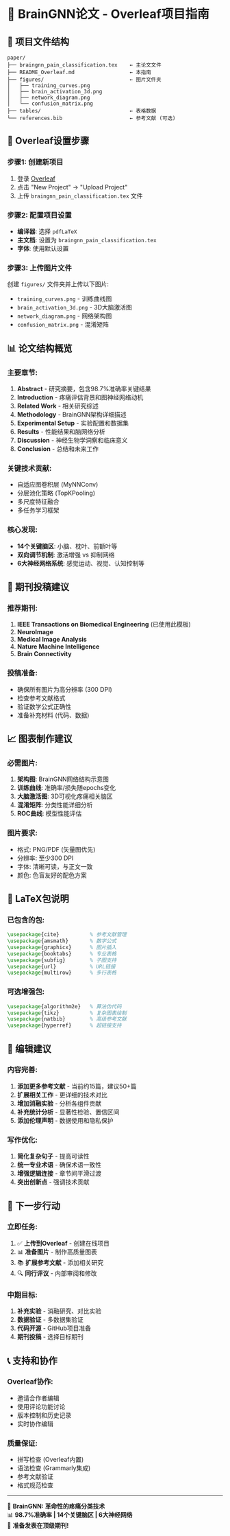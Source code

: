 # 🧠 BrainGNN论文 - Overleaf项目指南

## 📁 项目文件结构

```
paper/
├── braingnn_pain_classification.tex    ← 主论文文件
├── README_Overleaf.md                  ← 本指南
├── figures/                            ← 图片文件夹
│   ├── training_curves.png
│   ├── brain_activation_3d.png
│   ├── network_diagram.png
│   └── confusion_matrix.png
├── tables/                             ← 表格数据
└── references.bib                      ← 参考文献 (可选)
```

## 🚀 Overleaf设置步骤

### 步骤1: 创建新项目
1. 登录 [Overleaf](https://www.overleaf.com)
2. 点击 "New Project" → "Upload Project"
3. 上传 `braingnn_pain_classification.tex` 文件

### 步骤2: 配置项目设置
- **编译器**: 选择 `pdfLaTeX`
- **主文档**: 设置为 `braingnn_pain_classification.tex`
- **字体**: 使用默认设置

### 步骤3: 上传图片文件
创建 `figures/` 文件夹并上传以下图片:
- `training_curves.png` - 训练曲线图
- `brain_activation_3d.png` - 3D大脑激活图
- `network_diagram.png` - 网络架构图
- `confusion_matrix.png` - 混淆矩阵

## 📊 论文结构概览

### 主要章节:
1. **Abstract** - 研究摘要，包含98.7%准确率关键结果
2. **Introduction** - 疼痛评估背景和图神经网络动机
3. **Related Work** - 相关研究综述
4. **Methodology** - BrainGNN架构详细描述
5. **Experimental Setup** - 实验配置和数据集
6. **Results** - 性能结果和脑网络分析
7. **Discussion** - 神经生物学洞察和临床意义
8. **Conclusion** - 总结和未来工作

### 关键技术贡献:
- 自适应图卷积层 (MyNNConv)
- 分层池化策略 (TopKPooling)
- 多尺度特征融合
- 多任务学习框架

### 核心发现:
- **14个关键脑区**: 小脑、枕叶、前额叶等
- **双向调节机制**: 激活增强 vs 抑制网络
- **6大神经网络系统**: 感觉运动、视觉、认知控制等

## 🎯 期刊投稿建议

### 推荐期刊:
1. **IEEE Transactions on Biomedical Engineering** (已使用此模板)
2. **NeuroImage**
3. **Medical Image Analysis**
4. **Nature Machine Intelligence**
5. **Brain Connectivity**

### 投稿准备:
- 确保所有图片为高分辨率 (300 DPI)
- 检查参考文献格式
- 验证数学公式正确性
- 准备补充材料 (代码、数据)

## 📈 图表制作建议

### 必需图片:
1. **架构图**: BrainGNN网络结构示意图
2. **训练曲线**: 准确率/损失随epochs变化
3. **大脑激活图**: 3D可视化疼痛相关脑区
4. **混淆矩阵**: 分类性能详细分析
5. **ROC曲线**: 模型性能评估

### 图片要求:
- 格式: PNG/PDF (矢量图优先)
- 分辨率: 至少300 DPI
- 字体: 清晰可读，与正文一致
- 颜色: 色盲友好的配色方案

## 🔧 LaTeX包说明

### 已包含的包:
```latex
\usepackage{cite}          % 参考文献管理
\usepackage{amsmath}       % 数学公式
\usepackage{graphicx}      % 图片插入
\usepackage{booktabs}      % 专业表格
\usepackage{subfig}        % 子图支持
\usepackage{url}           % URL链接
\usepackage{multirow}      % 多行表格
```

### 可选增强包:
```latex
\usepackage{algorithm2e}   % 算法伪代码
\usepackage{tikz}          % 复杂图表绘制
\usepackage{natbib}        % 高级参考文献
\usepackage{hyperref}      % 超链接支持
```

## 📝 编辑建议

### 内容完善:
1. **添加更多参考文献** - 当前约15篇，建议50+篇
2. **扩展相关工作** - 更详细的技术对比
3. **增加消融实验** - 分析各组件贡献
4. **补充统计分析** - 显著性检验、置信区间
5. **添加伦理声明** - 数据使用和隐私保护

### 写作优化:
1. **简化复杂句子** - 提高可读性
2. **统一专业术语** - 确保术语一致性
3. **增强逻辑连接** - 章节间平滑过渡
4. **突出创新点** - 强调技术贡献

## 🎯 下一步行动

### 立即任务:
1. ✅ **上传到Overleaf** - 创建在线项目
2. 📊 **准备图片** - 制作高质量图表
3. 📚 **扩展参考文献** - 添加相关研究
4. 🔍 **同行评议** - 内部审阅和修改

### 中期目标:
1. **补充实验** - 消融研究、对比实验
2. **数据验证** - 多数据集验证
3. **代码开源** - GitHub项目准备
4. **期刊投稿** - 选择目标期刊

## 📞 支持和协作

### Overleaf协作:
- 邀请合作者编辑
- 使用评论功能讨论
- 版本控制和历史记录
- 实时协作编辑

### 质量保证:
- 拼写检查 (Overleaf内置)
- 语法检查 (Grammarly集成)
- 参考文献验证
- 格式规范检查

---
🧠 **BrainGNN: 革命性的疼痛分类技术**  
📊 **98.7%准确率 | 14个关键脑区 | 6大神经网络**  
🎯 **准备发表在顶级期刊!**